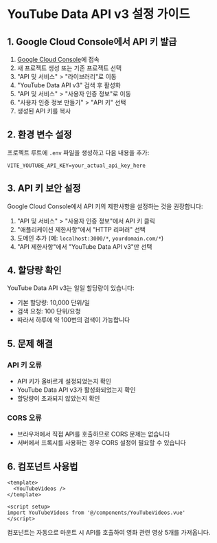 # YouTube Data API v3 설정 가이드

## 1. Google Cloud Console에서 API 키 발급

1. [Google Cloud Console](https://console.cloud.google.com/)에 접속
2. 새 프로젝트 생성 또는 기존 프로젝트 선택
3. "API 및 서비스" > "라이브러리"로 이동
4. "YouTube Data API v3" 검색 후 활성화
5. "API 및 서비스" > "사용자 인증 정보"로 이동
6. "사용자 인증 정보 만들기" > "API 키" 선택
7. 생성된 API 키를 복사

## 2. 환경 변수 설정

프로젝트 루트에 `.env` 파일을 생성하고 다음 내용을 추가:

```env
VITE_YOUTUBE_API_KEY=your_actual_api_key_here
```

## 3. API 키 보안 설정

Google Cloud Console에서 API 키의 제한사항을 설정하는 것을 권장합니다:

1. "API 및 서비스" > "사용자 인증 정보"에서 API 키 클릭
2. "애플리케이션 제한사항"에서 "HTTP 리퍼러" 선택
3. 도메인 추가 (예: `localhost:3000/*`, `yourdomain.com/*`)
4. "API 제한사항"에서 "YouTube Data API v3"만 선택

## 4. 할당량 확인

YouTube Data API v3는 일일 할당량이 있습니다:
- 기본 할당량: 10,000 단위/일
- 검색 요청: 100 단위/요청
- 따라서 하루에 약 100번의 검색이 가능합니다

## 5. 문제 해결

### API 키 오류
- API 키가 올바르게 설정되었는지 확인
- YouTube Data API v3가 활성화되었는지 확인
- 할당량이 초과되지 않았는지 확인

### CORS 오류
- 브라우저에서 직접 API를 호출하므로 CORS 문제는 없습니다
- 서버에서 프록시를 사용하는 경우 CORS 설정이 필요할 수 있습니다

## 6. 컴포넌트 사용법

```vue
<template>
  <YouTubeVideos />
</template>

<script setup>
import YouTubeVideos from '@/components/YouTubeVideos.vue'
</script>
```

컴포넌트는 자동으로 마운트 시 API를 호출하여 영화 관련 영상 5개를 가져옵니다.
